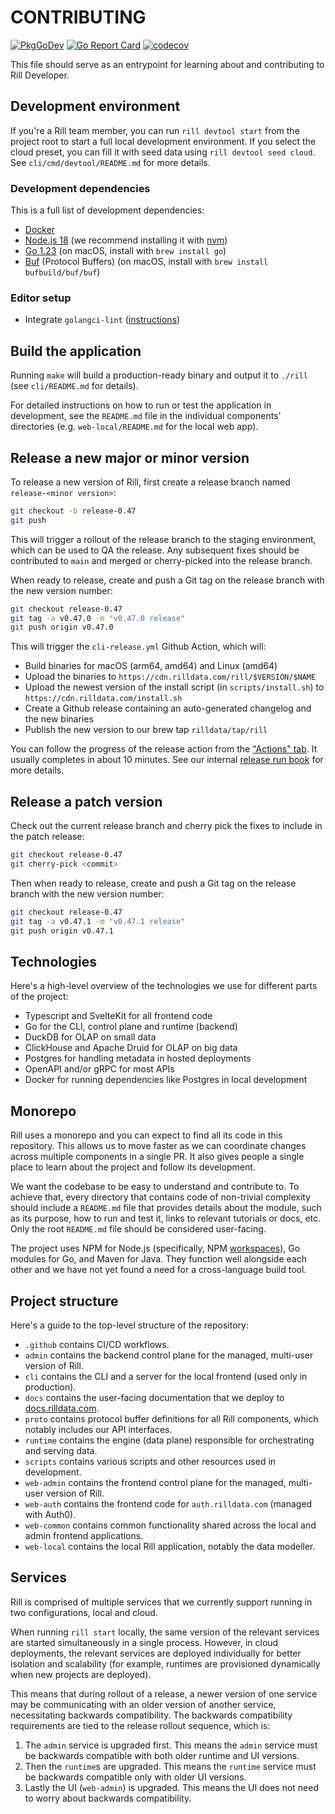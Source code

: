 # CONTRIBUTING

[![PkgGoDev](https://pkg.go.dev/badge/github.com/rilldata/rill)](https://pkg.go.dev/github.com/rilldata/rill)
[![Go Report Card](https://goreportcard.com/badge/github.com/rilldata/rill)](https://goreportcard.com/report/github.com/rilldata/rill)
[![codecov](https://codecov.io/gh/rilldata/rill/branch/main/graph/badge.svg?token=RQA182JGA5)](https://codecov.io/gh/rilldata/rill)

This file should serve as an entrypoint for learning about and contributing to Rill Developer.

## Development environment

If you're a Rill team member, you can run `rill devtool start` from the project root to start a full local development environment. If you select the cloud preset, you can fill it with seed data using `rill devtool seed cloud`. See `cli/cmd/devtool/README.md` for more details.

### Development dependencies

This is a full list of development dependencies:

- [Docker](https://www.docker.com)
- [Node.js 18](https://nodejs.org/en/) (we recommend installing it with [nvm](https://github.com/nvm-sh/nvm))
- [Go 1.23](https://go.dev) (on macOS, install with `brew install go`)
- [Buf](https://buf.build) (Protocol Buffers) (on macOS, install with `brew install bufbuild/buf/buf`)

### Editor setup

- Integrate `golangci-lint` ([instructions](https://golangci-lint.run/usage/integrations))

## Build the application

Running `make` will build a production-ready binary and output it to `./rill` (see `cli/README.md` for details).

For detailed instructions on how to run or test the application in development, see the `README.md` file in the individual components' directories (e.g. `web-local/README.md` for the local web app).

## Release a new major or minor version

To release a new version of Rill, first create a release branch named `release-<minor version>`:

```bash
git checkout -b release-0.47
git push
```

This will trigger a rollout of the release branch to the staging environment, which can be used to QA the release. Any subsequent fixes should be contributed to `main` and merged or cherry-picked into the release branch.

When ready to release, create and push a Git tag on the release branch with the new version number:

```bash
git checkout release-0.47
git tag -a v0.47.0 -m "v0.47.0 release"
git push origin v0.47.0
```

This will trigger the `cli-release.yml` Github Action, which will:

- Build binaries for macOS (arm64, amd64) and Linux (amd64)
- Upload the binaries to `https://cdn.rilldata.com/rill/$VERSION/$NAME`
- Upload the newest version of the install script (in `scripts/install.sh`) to `https://cdn.rilldata.com/install.sh`
- Create a Github release containing an auto-generated changelog and the new binaries
- Publish the new version to our brew tap `rilldata/tap/rill`

You can follow the progress of the release action from the ["Actions" tab](https://github.com/rilldata/rill/actions). It usually completes in about 10 minutes. See our internal [release run book](https://www.notion.so/rilldata/Release-Run-Book-20a4afb8f2f64d06814a0c89d51bfdcf) for more details.

## Release a patch version

Check out the current release branch and cherry pick the fixes to include in the patch release:

```bash
git checkout release-0.47
git cherry-pick <commit>
```

Then when ready to release, create and push a Git tag on the release branch with the new version number:

```bash
git checkout release-0.47
git tag -a v0.47.1 -m "v0.47.1 release"
git push origin v0.47.1
```

## Technologies

Here's a high-level overview of the technologies we use for different parts of the project:

- Typescript and SvelteKit for all frontend code
- Go for the CLI, control plane and runtime (backend)
- DuckDB for OLAP on small data
- ClickHouse and Apache Druid for OLAP on big data
- Postgres for handling metadata in hosted deployments
- OpenAPI and/or gRPC for most APIs
- Docker for running dependencies like Postgres in local development

## Monorepo

Rill uses a monorepo and you can expect to find all its code in this repository. This allows us to move faster as we can coordinate changes across multiple components in a single PR. It also gives people a single place to learn about the project and follow its development.

We want the codebase to be easy to understand and contribute to. To achieve that, every directory that contains code of non-trivial complexity should include a `README.md` file that provides details about the module, such as its purpose, how to run and test it, links to relevant tutorials or docs, etc. Only the root `README.md` file should be considered user-facing.

The project uses NPM for Node.js (specifically, NPM [workspaces](https://docs.npmjs.com/cli/v7/using-npm/workspaces)), Go modules for Go, and Maven for Java. They function well alongside each other and we have not yet found a need for a cross-language build tool.

## Project structure

Here's a guide to the top-level structure of the repository:

- `.github` contains CI/CD workflows.
- `admin` contains the backend control plane for the managed, multi-user version of Rill.
- `cli` contains the CLI and a server for the local frontend (used only in production).
- `docs` contains the user-facing documentation that we deploy to [docs.rilldata.com](https://docs.rilldata.com).
- `proto` contains protocol buffer definitions for all Rill components, which notably includes our API interfaces.
- `runtime` contains the engine (data plane) responsible for orchestrating and serving data.
- `scripts` contains various scripts and other resources used in development.
- `web-admin` contains the frontend control plane for the managed, multi-user version of Rill.
- `web-auth` contains the frontend code for `auth.rilldata.com` (managed with Auth0).
- `web-common` contains common functionality shared across the local and admin frontend applications.
- `web-local` contains the local Rill application, notably the data modeller.

## Services

Rill is comprised of multiple services that we currently support running in two configurations, local and cloud.

When running `rill start` locally, the same version of the relevant services are started simultaneously in a single process. However, in cloud deployments, the relevant services are deployed individually for better isolation and scalability (for example, runtimes are provisioned dynamically when new projects are deployed).

This means that during rollout of a release, a newer version of one service may be communicating with an older version of another service, necessitating backwards compatibility. The backwards compatibility requirements are tied to the release rollout sequence, which is:

1. The `admin` service is upgraded first. This means the `admin` service must be backwards compatible with both older runtime and UI versions.
2. Then the `runtime`s are upgraded. This means the `runtime` service must be backwards compatible only with older UI versions.
3. Lastly the UI (`web-admin`) is upgraded. This means the UI does not need to worry about backwards compatibility.
